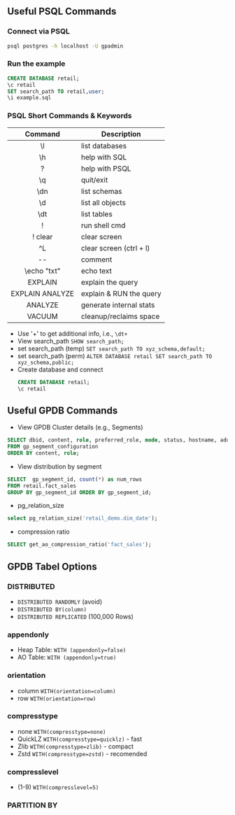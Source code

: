## Useful PSQL Commands
### Connect via PSQL
```bash
psql postgres -h localhost -U gpadmin
```

### Run the example
```sql
CREATE DATABASE retail;
\c retail
SET search_path TO retail,user;
\i example.sql
```

### PSQL Short Commands & Keywords
| Command | Description |
|:-------:|-------------|
|\l| list databases |
|\h| help with SQL |
|\?| help with PSQL |
|\q| quit/exit|
|\dn| list schemas |
|\d| list all objects |
|\dt| list tables |
|\!| run shell cmd |
|\! clear| clear screen|
|^L| clear screen (ctrl + l) |
|--| comment|
|\echo "txt"| echo text|
|EXPLAIN| explain the query|
|EXPLAIN ANALYZE| explain & RUN the query|
|ANALYZE| generate internal stats|
|VACUUM| cleanup/reclaims space|

* Use '+' to get additional info, i.e., `\dt+`
* View search_path `SHOW search_path;`
* set search_path (temp) `SET search_path TO xyz_schema,default;`
* set search_path (perm) `ALTER DATABASE retail SET search_path TO xyz_schema,public;`
* Create database and connect
    ```sql
    CREATE DATABASE retail;
    \c retail
    ```

## Useful GPDB Commands
* View GPDB Cluster details (e.g., Segments)
```sql
SELECT dbid, content, role, preferred_role, mode, status, hostname, address, port, datadir
FROM gp_segment_configuration
ORDER BY content, role;
```
* View distribution by segment
```sql
SELECT  gp_segment_id, count(*) as num_rows
FROM retail.fact_sales
GROUP BY gp_segment_id ORDER BY gp_segment_id;
```
* pg_relation_size
```sql
select pg_relation_size('retail_demo.dim_date');
```
* compression ratio
```sql
SELECT get_ao_compression_ratio('fact_sales');
```

## GPDB Tabel Options
### DISTRIBUTED
* `DISTRIBUTED RANDOMLY` (avoid)
* `DISTRIBUTED BY(column)`
* `DISTRIBUTED REPLICATED` (100,000 Rows)

### appendonly
* Heap Table: `WITH (appendonly=false)`
* AO Table: `WITH (appendonly=true)`

### orientation
* column `WITH(orientation=column)`
* row `WITH(orientation=row)`

### compresstype
* none `WITH(compresstype=none)`
* QuickLZ `WITH(compresstype=quicklz)` - fast
* Zlib `WITH(compresstype=zlib)` - compact
* Zstd `WITH(compresstype=zstd)` - recomended 

### compresslevel
* (1-9) `WITH(compresslevel=5)`

### PARTITION BY